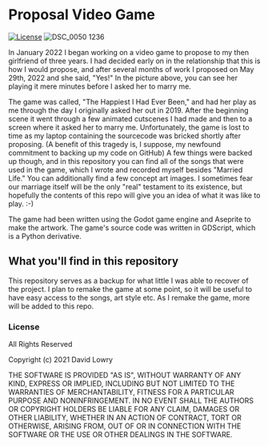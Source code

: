 # Proposal Video Game
[![License](https://img.shields.io/badge/license-All%20Rights%20Reserved-blue)](./LICENSE)
![DSC_0050 1236](https://user-images.githubusercontent.com/102173297/194731863-7a670561-8ccc-4ff2-9ddb-e1c1c54c75fa.jpg)

In January 2022 I began working on a video game to propose to my then girlfriend of three years. I had decided early on in the relationship that this is how I would propose, and after several months of work I proposed on May 29th, 2022 and she said, "Yes!" In the picture above, you can see her playing it mere minutes before I asked her to marry me. 

The game was called, "The Happiest I Had Ever Been," and had her play as me through the day I originally asked her out in 2019. After the beginning scene it went through a few animated cutscenes I had made and then to a screen where it asked her to marry me. Unfortunately, the game is lost to time as my laptop containing the sourcecode was bricked shortly after proposing. (A benefit of this tragedy is, I suppose, my newfound commitment to backing up my code on GitHub) A few things were backed up though, and in this repository you can find all of the songs that were used in the game, which I wrote and recorded myself besides "Married Life." You can additionally find a few concept art images. I sometimes fear our marriage itself will be the only "real" testament to its existence, but hopefully the contents of this repo will give you an idea of what it was like to play. :-)

The game had been written using the Godot game engine and Aseprite to make the artwork. The game's source code was written in GDScript, which is a Python derivative.

## What you'll find in this repository
This repository serves as a backup for what little I was able to recover of the project. I plan to remake the game at some point, so it will be useful to have easy access to the songs, art style etc. As I remake the game, more will be added to this repo.

### License
All Rights Reserved

Copyright (c) 2021 David Lowry

THE SOFTWARE IS PROVIDED "AS IS", WITHOUT WARRANTY OF ANY KIND, EXPRESS OR
IMPLIED, INCLUDING BUT NOT LIMITED TO THE WARRANTIES OF MERCHANTABILITY,
FITNESS FOR A PARTICULAR PURPOSE AND NONINFRINGEMENT. IN NO EVENT SHALL THE
AUTHORS OR COPYRIGHT HOLDERS BE LIABLE FOR ANY CLAIM, DAMAGES OR OTHER
LIABILITY, WHETHER IN AN ACTION OF CONTRACT, TORT OR OTHERWISE, ARISING FROM,
OUT OF OR IN CONNECTION WITH THE SOFTWARE OR THE USE OR OTHER DEALINGS IN
THE SOFTWARE.
